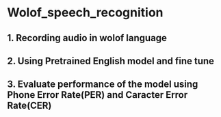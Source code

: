 # Wolof_speech_recognition
## 1. Recording audio in wolof language 
## 2. Using Pretrained English model and fine tune
## 3. Evaluate performance of the model using Phone Error Rate(PER) and Caracter Error Rate(CER)
